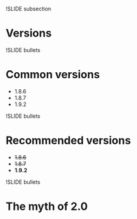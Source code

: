!SLIDE subsection
# Versions


!SLIDE bullets
# Common versions

* 1.8.6
* 1.8.7
* 1.9.2


!SLIDE bullets
# Recommended versions

* <strike>1.8.6</strike>
* <strike>1.8.7</strike>
* **1.9.2**

!SLIDE bullets
# The myth of 2.0
